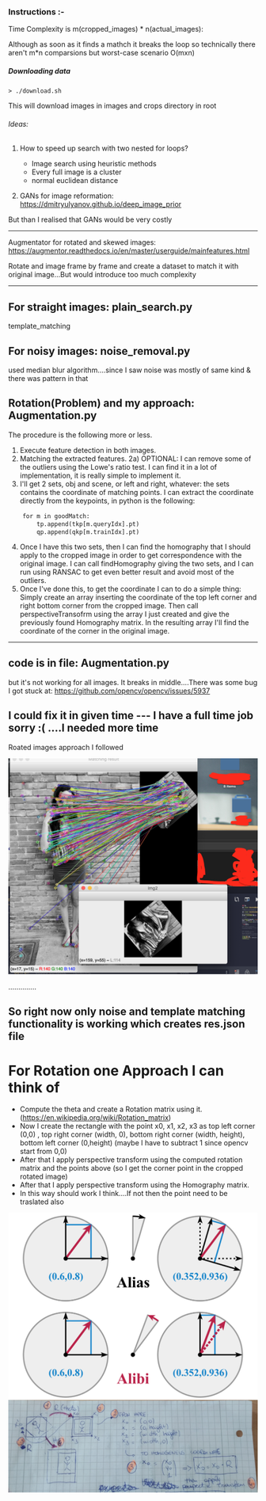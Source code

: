 ### Instructions :- 

Time Complexity is m(cropped_images) * n(actual_images):

Although as soon as it finds a mathch it breaks the loop so technically there aren't m*n comparsions but worst-case scenario O(mxn)

##### Downloading data

```
> ./download.sh
```

This will download images in images and crops directory in root

###### Ideas:
1) How to speed up search with two nested for loops?
   - Image search using heuristic methods
   - Every full image is a cluster
   - normal euclidean distance

2) GANs for image reformation: https://dmitryulyanov.github.io/deep_image_prior

But than I realised that GANs would be very costly

-------------------------

Augmentator for rotated and skewed images: https://augmentor.readthedocs.io/en/master/userguide/mainfeatures.html

Rotate and image frame by frame and create a dataset to match it with original image...But would introduce too much complexity 

----------------------------
## For straight images: plain_search.py
template_matching

## For noisy images: noise_removal.py 
used median blur algorithm....since I saw noise was mostly of same kind & there was pattern in that

## Rotation(Problem) and my approach: Augmentation.py  

The procedure is the following more or less.
1) Execute feature detection in both images.
2) Matching the extracted features.
2a) OPTIONAL: I can remove some of the outliers using the Lowe's ratio test. I can find it in a lot of implementation, it is really simple to implement it.
3) I'll get 2 sets, obj and scene, or left and right, whatever: the sets contains the coordinate of matching points. I can extract the coordinate directly from the keypoints, in python is the following:
```
    for m in goodMatch:
        tp.append(tkp[m.queryIdx].pt)
        qp.append(qkp[m.trainIdx].pt)
```
4) Once I have this two sets, then I can find the homography that I should apply to the cropped image in order to get correspondence with the original image. I can call findHomography giving the two sets, and I can run using RANSAC to get even better result and avoid most of the outliers.
5) Once I've done this, to get the coordinate I can to do a simple thing: Simply create an array inserting the coordinate of the top left corner and right bottom corner from the cropped image. Then call perspectiveTransofrm using the array I just created and give the previously found Homography matrix. In the resulting array I'll find the coordinate of the corner in the original image.

---------------------------
code is in file: Augmentation.py 
---------------------------------------------

but it's not working for all images. It breaks in middle....There was some bug I got stuck at: https://github.com/opencv/opencv/issues/5937

## I could fix it in given time --- I have a full time job sorry :( ....I needed more time

Roated images approach I followed 

![test](./rotated_images.png)


..............

## So right now only noise and template matching functionality is working which creates res.json file


# For Rotation one Approach I can think of

- Compute the theta and create a Rotation matrix using it. (https://en.wikipedia.org/wiki/Rotation_matrix)
- Now I create the rectangle with the point x0, x1, x2, x3 as top left corner (0,0) , top right corner (width, 0), bottom right corner (width, height), bottom left corner (0,height) (maybe I have to subtract 1 since opencv start from 0,0)
- After that I apply perspective transform using the computed rotation matrix and the points above (so I get the corner point in the cropped rotated image)
- After that I apply perspective transform using the Homography matrix.
- In this way should work I think....If not then the point need to be traslated also

![](rotation.png)
![](approach.PNG)
